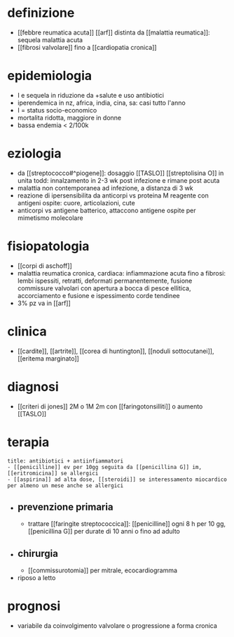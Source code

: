 # definizione
- [[febbre reumatica acuta]] [[arf]] distinta da [[malattia reumatica]]: sequela malattia acuta
- [[fibrosi valvolare]] fino a [[cardiopatia cronica]]

# epidemiologia
- I e sequela in riduzione da +salute e uso antibiotici
- iperendemica in nz, africa, india, cina, sa: casi tutto l'anno
- I = status socio-economico
- mortalita ridotta, maggiore in donne
- bassa endemia < 2/100k

# eziologia
- da [[streptococco#^piogene]]: dosaggio [[TASLO]] [[streptolisina O]] in unita todd: innalzamento in 2-3 wk post infezione e rimane post acuta
- malattia non contemporanea ad infezione, a distanza di 3 wk
- reazione di ipersensibilita da anticorpi vs proteina M reagente con antigeni ospite: cuore, articolazioni, cute
- anticorpi vs antigene batterico, attaccono antigene ospite per mimetismo molecolare

# fisiopatologia
- [[corpi di aschoff]]
- malattia reumatica cronica, cardiaca: infiammazione acuta fino a fibrosi: lembi ispessiti, retratti, deformati permanentemente, fusione commissure valvolari con apertura a bocca di pesce ellitica, accorciamento e fusione e ispessimento corde tendinee
- 3% pz va in [[arf]]

# clinica
- [[cardite]], [[artrite]], [[corea di huntington]], [[noduli sottocutanei]], [[eritema marginato]]

# diagnosi
- [[criteri di jones]] 2M o 1M 2m con [[faringotonsilliti]] o aumento [[TASLO]]

# terapia
```ad-terapia
title: antibiotici + antiinfiammatori
- [[penicilline]] ev per 10gg seguita da [[penicillina G]] im, [[eritromicina]] se allergici
- [[aspirina]] ad alta dose, [[steroidi]] se interessamento miocardico per almeno un mese anche se allergici
```
- ## prevenzione primaria
	- trattare [[faringite streptococcica]]: [[penicilline]] ogni 8 h per 10 gg, [[penicillina G]] per durate di 10 anni o fino ad adulto
- ## chirurgia
	- [[commissurotomia]] per mitrale, ecocardiogramma
- riposo a letto

# prognosi
- variabile da coinvolgimento valvolare o progressione a forma cronica
